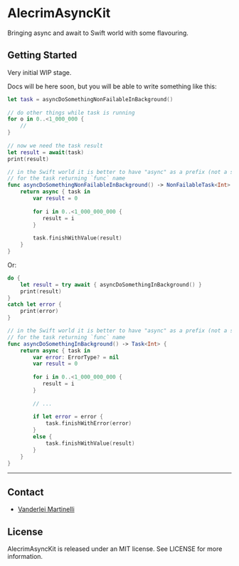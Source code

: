 # AlecrimAsyncKit
Bringing async and await to Swift world with some flavouring.

## Getting Started

Very initial WIP stage.

Docs will be here soon, but you will be able to write something like this:

```swift
let task = asyncDoSomethingNonFailableInBackground()
    
// do other things while task is running
for o in 0..<1_000_000 {
    //
}
    
// now we need the task result
let result = await(task)
print(result)

// in the Swift world it is better to have "async" as a prefix (not a suffix)
// for the task returning `func` name
func asyncDoSomethingNonFailableInBackground() -> NonFailableTask<Int> {
    return async { task in
        var result = 0
    
        for i in 0..<1_000_000_000 {
           result = i
        }
        
        task.finishWithValue(result)
    }
}

```

Or:

```swift
do {
    let result = try await { asyncDoSomethingInBackground() }
    print(result)
}
catch let error {
    print(error)
}

// in the Swift world it is better to have "async" as a prefix (not a suffix)
// for the task returning `func` name
func asyncDoSomethingInBackground() -> Task<Int> {
    return async { task in
        var error: ErrorType? = nil
        var result = 0
        
        for i in 0..<1_000_000_000 {
           result = i
        }
        
        // ...
        
        if let error = error {
            task.finishWithError(error)
        }
        else {
            task.finishWithValue(result)
        }
    }
}

```

---

## Contact

- [Vanderlei Martinelli](https://github.com/vmartinelli)

## License

AlecrimAsyncKit is released under an MIT license. See LICENSE for more information.
